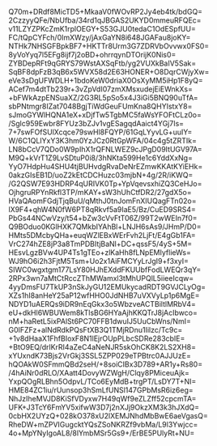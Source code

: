 Q70m+DRdf8MicTD5+MkaaV0fWOvRP2Jy4eb4tk/bdGQ=
2CzzyyQFe/NbUfba/34rd1qJBGAS2UKYD0mmeuRFQEc=
v11LZYZPKcZmK1rplOEGY+S53GJU0tedaC1OdESpfUU=
FC/tQpCYFch/0ImXWzy/jAxGaYN8i648JGAFau8joKY=
NTHk7NHSGFBpkBF7+HKTTr8Urm3G7ZDRVbOvvwx0FS0=
8yVoYyq7l5EFg8ijf7j2oBD+ohrrqynDTOrijK0Nis0=
ZYBDepRFt9qGRYS79WstAXSqFtb/yg2VUXkBaIV5Sak=
SqBF8dpFzB3qB6x5WVX58d2E63HONER+O8DqrCWjyXw=
eVe3sDgUFWDLH+1bdoKeW0driaX0OsXyMM5iHp1F8yQ=
ACef7m4dtTb239r+3vZpVdI07zmXMsxudejEiEWnkXs=
+bFWkAzpENSuaXZ/2G3RL5pSo5x4J3iGi5BNQ90uTfA=
sbPNtmgr8IZat7048BgjTiWdGeuFUmKna8QHYIstxY8=
sJmoGYWlHQNA1eX+xDjfTw5TgbMC5faWsYFOFtCLz0o=
/Sglc959Ewbr8FYUz3bZJv1vgESagqdAaict4YGj7Is=
7+7swFOfSUlXcqce79swHl8FQYP/61GqLYyvLG+uuIY=
W/6C1QLIYxY3K3hm0YzJCz0RtGpWFA/04c4g5tZRTIk=
LN8bCcV7QDo0W9pIhX1rQFNLWEZ9cJPgD09ItUGV97A=
M9Q+kVrT1Z9LvSDtuP0i8/3hNKta599He1c6YddXxNg=
YyO7HdpHu4SHU4tjBUHvdgRvaDeNrEZmwKKAtKYiEHk=
0akzGIsEB1D/uoZ2kEtCDCHuzc03mjbN+4g/2R/iKWQ=
/G2QSW7E93HDRP4qURIVK0Tp+YpVqevsxhiZQ3CeHJo=
OjhgruRPYnRkfl3TP/mKAY+sW3hUhCtfDR2/27gdX5o=
HVaQAomFGdjTjqBuU/qMthJ0tnJomFnXIUQagFTn02o=
lX9F4+qhW4N0fW6PT8qRkvf5a9IaE5/Bz/CuED9SRS4=
PbGs44NCwVzy/t54+bZw3cVvFtT06Z/99T2wWEIn7f0=
Q9BOduo0KGlHXK7QMkbIYAhBl+LNJH6sAs9/JHmP/D0=
HMts5DMcbyQHa+euqWZlEBxWErFvh2LjFt/E4gGb1FA=
VrC274hZE8jP3a8TmPDBItjBaNl+DC+qssF5/4yS+5M=
HEsvLgzBVw4UP4Ts1gTEo+zlKaHh8fLNpEMIyflieWs=
WJ9hO6i2h3FjtM5Tsm+Uo2x1AiFMCYyLrJgI9+f3xyI=
SIWC0wgxtgm177LsY80HJhEXddFKUUbfFodLWEQr3qY=
2RPx3wn7aMtCtRccZThMWamxl3tMhUPQlL5iieeIcqw=
4yyDmsFU7TkUP3nSkJyGU12EMUkycadRDT9GVJCLyOg=
XZs1hI8anHeY25aP12wfHHO0JdNHB7uVXVyLp1p6MgE=
NDYD1uAERQs9iDR9nEqGkx3o5WbzveACTBiltlMRbV4=
eU+dkHl6WBUWem8kTlsBG6HYaAjhKKQTrJ8jAcIbwco=
nM+haRetL5ixPAlSt6PC70FFB1dwuIJ5UuCbWns/NmI=
G0IFZFz+alNdRdkPQsFtXB3Q1TMjRDnu1Iilzc/Tc9c=
+1v8dHaaX1FhfBIoxF8N1lEjrOUpPLbcSDRe283cbIE=
+BtO9EQ/drlKrRI4aZeC4aNeNJR5skOhCK8K2LS2XH8=
xYUxndK73Bjs2VrGkj3SSL5ZPP029eTPBtrc0AJJUzE=
hQOAkW0SFmmQBd2seH/+8soiCIBx3D789+AR1y+Rs80=
/4hAiNr0dRLO/XAatt4DovyWZWgH/Clqy8PMiceuAjk=
YxpQOgRLBhn5OdpvL/TCo6EyMdB+trgPT/LsDY7T+NI=
HME84ZC1iu/rUunsop3hSmLfUNSl147GPbMsR6iz6eg=
NhJzIheMVJD8KiSfVDyxw7H49qWf9eZLZff52cpcmTA=
UFK+J3TcY6FmYV5xifwW3D7j2nXJj9OkzXM3k3hJXdQ=
0cbHX2UYzQ+028kO378xU2lXEMJNhdMbBwE6aeVgasQ=
RheDW+mZPVIGugcktYQsZSoNKRZf9vbMa/L9l3Ywjcc=
4o+MpYNyIgoAL8/8lYmbMSr5Gs9+/ErBE5PUlyRt+NU=
